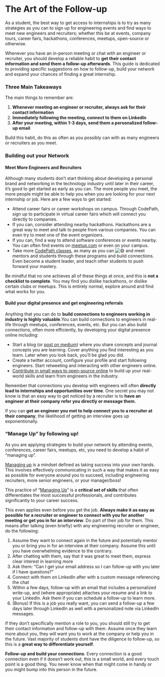 # The Art of the Follow-up

As a student, the best way to get access to internships is to try as many strategies as you can to sign up for engineering events and find ways to meet new engineers and recruiters; whether this be at events, company tours, career fairs, hackathons, conferences, meetups, open-source or otherwise.

Whenever you have an in-person meeting or chat with an engineer or recruiter, you should develop a reliable habit to **get their contact information and send them a follow-up afterwards**. This guide is dedicated to providing specific suggestions on how to follow-up, build your network and expand your chances of finding a great internship.

### Three Main Takeaways <a id="Three-Main-Takeaways"></a>

The main things to remember are:

1. **Whenever meeting an engineer or recruiter, always ask for their contact information**
2. **Immediately following the meeting, connect to them on LinkedIn**
3. **After your meeting, within 1-3 days, send them a personalized follow-up email**

Build this habit, do this as often as you possibly can with as many engineers or recruiters as you meet.

### Building out your Network <a id="Building-out-your-Network"></a>

#### Meet More Engineers and Recruiters <a id="Meet-More-Engineers-and-Recruiters"></a>

Although many students don’t start thinking about developing a personal brand and networking in the technology industry until later in their career, it’s good to get started as early as you can. The more people you meet, the more people might be able to help you when you are looking for your next internship or job. Here are a few ways to get started:

* Attend career fairs or career workshops on campus. Through CodePath, sign up to participate in virtual career fairs which will connect you directly to companies.
* If you can, consider attending nearby hackathons. Hackathons are a great way to meet and talk to people from various companies. You can even try to meet one of the event organizers.
* If you can, find a way to attend software conferences or events nearby. You can often find events on [meetup.com](http://meetup.com/) or even on your campus.
* Take more [CodePath classes](https://codepath.org/classes), as many as you can ![:smile:](https://codepath.hackmd.io/build/emojify.js/dist/images/basic/smile.png) and meet mentors and students through these programs and build connections. Even become a student leader, and teach other students to push forward your mastery.

Be mindful that no one achieves all of these things at once, and this is **not a checklist to complete**. You may find you dislike hackathons, or dislike certain clubs or meetups. This is entirely normal, explore around and find what works for you.

#### Build your digital presence and get engineering referrals <a id="Build-your-digital-presence-and-get-engineering-referrals"></a>

Anything that you can do to **build connections to engineers working in industry is highly valuable**.You can build connections to engineers in real-life through meetups, conferences, events, etc. But you can also build connections, often more efficiently, by developing your digital presence online including:

* Start a blog \(or [post on medium](https://medium.com/)\) where you share concepts and journal concepts you are learning. Cover anything you find interesting as you learn. Later when you look back, you’ll be glad you did.
* Create a twitter account, configure your profile and start following engineers. Start retweeting and interacting with other engineers online.
* [Contribute in small ways to open-source online](../software-engineering/your-questions-answered/#how-can-we-contribute-to-open-source-software-and-how-do-we-approach-or-get-started) to build up your real-world skills and learn from engineers in the industry.

Remember that connections you develop with engineers will often **directly lead to internships and opportunities over time**. One secret you may not know is that an easy way to get noticed by a recruiter is to **have an engineer at their company refer you directly or message them.**

If you can **get an engineer you met to help connect you to a recruiter at their company**, the likelihood of getting an interview goes up exponentionally.

### “Manage Up” by following up! <a id="&#x201C;Manage-Up&#x201D;-by-following-up"></a>

As you are applying strategies to build your network by attending events, conferences, career fairs, meetups, etc, you need to develop a habit of “managing up”.

[Managing up](https://slate.com/human-interest/2018/08/managing-up-is-an-art-and-if-you-learn-it-you-can-work-harmoniously-with-any-boss.html) is a mindset defined as taking success into your own hands. This involves effectively communicating in such a way that makes it as easy as possible for everyone around you to succeed, including engineering recruiters, more senior engineers, or your manager/boss!

This practice of “[Managing Up](https://slate.com/human-interest/2018/08/managing-up-is-an-art-and-if-you-learn-it-you-can-work-harmoniously-with-any-boss.html)” is a **critical set of skills** that often differentiates the most successful professionals, and contributes significantly to your career success.

This even applies even before you get the job. **Always make it as easy as possible for a recruiter or engineer to connect with you for another meeting or get you in for an interview**. Do part of their job for them. This means after talking \(even briefly\) with any engineering recruiter or engineer, do the following:

1. Assume they want to connect again in the future and potentially mentor you or bring you in for an interview at their company. Assume this until you have overwhelming evidence to the contrary.
2. After chatting with them, say that it was great to meet them, express clear interest in learning more
3. Ask them: “Can I get your email address so I can follow-up with you later if I have questions?”
4. Connect with them on LinkedIn after with a custom message referencing the chat
5. Within a few days, follow-up with an email that includes a personalized write-up, and \(where appropriate\) attaches your resume and a link to your LinkedIn. Ask them if you can schedule a follow-up to learn more.
6. \(Bonus\) If this is a job you really want, you can send a follow-up a few days later through LinkedIn as well with a personalized note via LinkedIn messages.

If they don’t specifically mention a role to you, you should still try to get their contact information and follow-up with them. Assume once they learn more about you, they will want you to work at the company or help you in the future. Vast majority of students dont have the diligence to follow-up, so this is a **great way to differentiate yourself**.

**Follow-up and build your connections**. Every connection is a good connection even if it doesn’t work out, this is a small world, and every touch point is a good thing. You never know when that might come in handy or you might bump into this person in the future.

